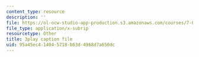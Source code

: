 ```yaml
---
content_type: resource
description: ''
file: https://ol-ocw-studio-app-production.s3.amazonaws.com/courses/7-01sc-fundamentals-of-biology-fall-2011/95a45ec414045718b63d4968d7a650dc_OBloWTHFPZc.vtt
file_type: application/x-subrip
resourcetype: Other
title: 3play caption file
uid: 95a45ec4-1404-5718-b63d-4968d7a650dc
---
```

